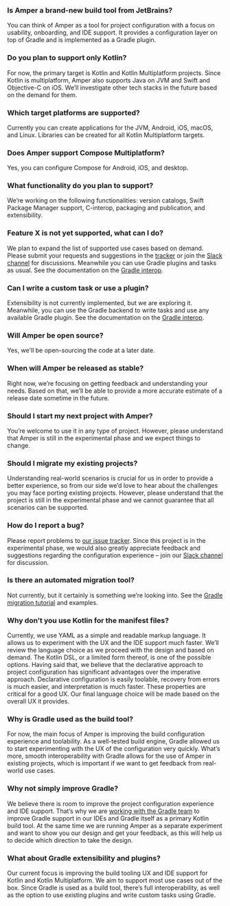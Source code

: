 
### Is Amper a brand-new build tool from JetBrains?
You can think of Amper as a tool for project configuration with a focus on usability, onboarding, and IDE support. It provides a configuration layer on top of Gradle and is implemented as a Gradle plugin. 

### Do you plan to support only Kotlin?
For now, the primary target is Kotlin and Kotlin Multiplatform projects. Since Kotlin is multiplatform, Amper also supports Java on JVM and Swift and Objective-C on iOS.
We’ll investigate other tech stacks in the future based on the demand for them.

### Which target platforms are supported?
Currently you can create applications for the JVM, Android, iOS, macOS, and Linux. Libraries can be created for all Kotlin Multiplatform targets.

### Does Amper support Compose Multiplatform?
Yes, you can configure Compose for Android, iOS, and desktop.

### What functionality do you plan to support?
We’re working on the following functionalities: version catalogs, Swift Package Manager support, C-interop, packaging and publication, and extensibility.

### Feature X is not yet supported, what can I do?
We plan to expand the list of supported use cases based on demand. Please submit your requests and suggestions in the [tracker](https://youtrack.jetbrains.com/issues/AMPER) or join the [Slack channel](https://kotlinlang.slack.com/archives/C062WG3A7T8) for discussions. Meanwhile you can use Gradle plugins and tasks as usual. See the documentation on the [Gradle interop](Documentation.md#gradle-interop).

### Can I write a custom task or use a plugin?
Extensibility is not currently implemented, but we are exploring it. Meanwhile, you can use the Gradle backend to write tasks and use any available Gradle plugin. See the documentation on the [Gradle interop](Documentation.md#gradle-interop).

### Will Amper be open source?
Yes, we'll be open-sourcing the code at a later date.

### When will Amper be released as stable?
Right now, we’re focusing on getting feedback and understanding your needs. Based on that, we’ll be able to provide a more accurate estimate of a release date sometime in the future.

### Should I start my next project with Amper?
You’re welcome to use it in any type of project. However, please understand that Amper is still in the experimental phase and we expect things to change.

### Should I migrate my existing projects?
Understanding real-world scenarios is crucial for us in order to provide a better experience, so from our side we’d love to hear about the challenges you may face porting existing projects. However, please understand that the project is still in the experimental phase and we cannot guarantee that all scenarios can be supported. 

### How do I report a bug?
Please report problems to [our issue tracker](https://youtrack.jetbrains.com/issues/AMPER). Since this project is in the experimental phase, we would also greatly appreciate feedback and suggestions regarding the configuration experience – join our [Slack channel](https://kotlinlang.slack.com/archives/C062WG3A7T8) for discussion.

### Is there an automated migration tool?
Not currently, but it certainly is something we’re looking into. See the [Gradle migration tutorial](GradleMigration.md) and examples. 

### Why don’t you use Kotlin for the manifest files?
Currently, we use YAML as a simple and readable markup language. It allows us to experiment with the UX and the IDE support much faster. We’ll review the language choice as we proceed with the design and based on demand. The Kotlin DSL, or a limited form thereof, is one of the possible options.
Having said that, we believe that the declarative approach to project configuration has significant advantages over the imperative approach. Declarative configuration is easily toolable, recovery from errors is much easier, and interpretation is much faster. These properties are critical for a good UX. 
Our final language choice will be made based on the overall UX it provides.

### Why is Gradle used as the build tool?
For now, the main focus of Amper is improving the build configuration experience and toolability. As a well-tested build engine, Gradle allowed us to start experimenting with the UX of the configuration very quickly. What’s more, smooth interoperability with Gradle allows for the use of Amper in existing projects, which is important if we want to get feedback from real-world use cases.

### Why not simply improve Gradle?
We believe there is room to improve the project configuration experience and IDE support.
That’s why we are [working with the Gradle team](https://blog.gradle.org/declarative-gradle) to improve Gradle support in our IDEs and Gradle itself as a primary Kotlin build tool.
At the same time we are running Amper as a separate experiment and want to show you our design and get your feedback, as this will help us to decide which direction to take the design.

### What about Gradle extensibility and plugins?
Our current focus is improving the build tooling UX and IDE support for Kotlin and Kotlin Multiplatform. We aim to support most use cases out of the box.
Since Gradle is used as a build tool, there’s full interoperability, as well as the option to use existing plugins and write custom tasks using Gradle. 
